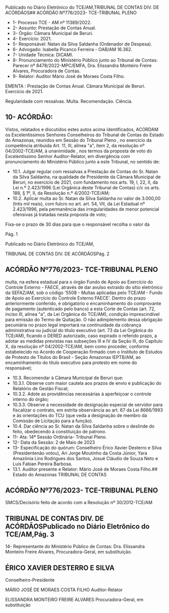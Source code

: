 Publicado  no  Diário  Eletrônico do TCE/AM,TRIBUNAL DE CONTAS DIV. DE ACÓRDÃOS## ACÓRDÃO Nº776/2023- TCE-TRIBUNAL PLENO

- 1- Processo TCE - AM nº 11389/2022.
- 2- Assunto: Prestação de Contas Anual.
- 3- Órgão: Câmara Municipal de Beruri.
- 4- Exercício: 2021.
- 5- Responsável: Natan da Silva Saldanha (Ordenador de Despesa).
- 6- Advogado: Isabella Picanco Ferreira - OAB/AM 16.362.
- 7- Unidade Técnica: DICAMI.
- 8- Pronunciamento  do  Ministério  Público  junto  ao  Tribunal  de  Contas: Parecer  nº 8478/2022-MPC/EMFA,  Dra.  Elissandra  Monteiro  Freire  Alvares,  Procuradora  de Contas.
- 9- Relator: Auditor Mário José de Moraes Costa Filho.

EMENTA : Prestação  de  Contas  Anual. Câmara Municipal de Beruri. Exercício de 2021.

Regularidade com ressalvas. Multa. Recomendação. Ciência.

## 10-  ACÓRDÃO:

Vistos, relatados e discutidos estes autos acima identificados, ACORDAM os Excelentíssimos Senhores Conselheiros do Tribunal de Contas do Estado do Amazonas, reunidos em Sessão do Tribunal Pleno , no exercício da competência atribuída Art. 11, III, alínea  "a",  item  2,  da  resolução  nº  04/2002-TCE/AM, à  unanimidade , nos  termos  da proposta  de  voto  do  Excelentíssimo  Senhor  Auditor-Relator, em  divergência com pronunciamento do Ministério Público junto a este Tribunal, no sentido de:

- 10.1. Julgar regular com ressalvas a Prestação de Contas do Sr. Natan da Silva Saldanha, na qualidade de Presidente da Câmara Municipal de Beruri, no exercício de 2021, com fundamento nos arts. 19, I, 22, II, da Lei n.º 2.423/1996 (Lei Orgânica deste Tribunal de Contas) c/c os arts. 188, § 1º, II, da Resolução n.º 4/2002-TCE/AM;
- 10.2. Aplicar multa ao Sr. Natan da Silva Saldanha no valor de 3.000,00 (três  mil  reais),  com  fulcro  no  art.  art.  54,  VII,  da  Lei  Estadual  nº 2.423/1996, pela permanência das irregularidades de menor potencial ofensivas já tratadas nesta proposta de voto;

Fixa-se o prazo de 30 dias para que o responsável recolha o valor da

Pág. 1

Publicado  no  Diário  Eletrônico do TCE/AM,

TRIBUNAL DE CONTAS DIV. DE ACÓRDÃOSPág. 2

## ACÓRDÃO Nº776/2023- TCE-TRIBUNAL PLENO

multa, na esfera estadual para o órgão Fundo de Apoio ao Exercício do Controle Externo - FAECE, através de dar avulso extraído do sítio eletrônico da SEFAZ/AM, sob o código '5508 - Multas aplicadas pelo TCE/AM  -  Fundo  de  Apoio  ao  Exercício  do  Controle  Externo  FAECE'.  Dentro  do  prazo  anteriormente  conferido,  é  obrigatório  o encaminhamento  do  comprovante  de  pagamento  (autenticado  pelo banco) a esta Corte de Contas (art. 72, inciso III, alínea "a", da Lei Orgânica  do  TCE/AM),  condição  imprescindível  para  emissão  do Termo de Quitação. O não adimplemento dessa obrigação pecuniária no prazo legal importará na continuidade da cobrança administrativa ou judicial  do  título  executivo  (art.  73  da  Lei  Orgânica  do  TCE/AM), ficando o DERED autorizado, caso expirado o referido prazo, a adotar as medidas previstas nas subseções III e IV da Seção III, do Capítulo X, da resolução nº 04/2002-TCE/AM, bem como proceder, conforme estabelecido  no  Acordo  de  Cooperação  firmado  com  o  Instituto  de Estudos  de  Protesto  de  Títulos  do  Brasil  -  Seção  Amazonas  IEPTB/AM, ao encaminhamento do título executivo para protesto em nome do responsável;

- 10.3. Recomendar à Câmara Municipal de Beruri que:
- 10.3.1. Observe  com  maior  cautela  aos  prazos  de  envio  e publicação do Relatório de Gestão Fiscal;
- 10.3.2. Adote  as  providências  necessárias  à  aperfeiçoar  o controle interno do órgão;
- 10.3.3. Observe  a  necessidade  de  designação  especial  de servidor para fiscalizar o contrato, em estrita observância ao  art.  67  da  Lei  8666/1993  e  às  orientações  do  TCU (que  veda  a  designação  de  membro  da  Comissão  de Licitação para a função).
- 10.4. Dar ciência ao Sr.  Natan da Silva Saldanha sobre  o  deslinde  do feito, obedecendo à constituição de patrono.
- 11-  Ata: 14ª Sessão Ordinária- Tribunal Pleno.
- 12-  Data da Sessão: 2 de Maio de 2023
- 13-  Especificação do quórum: Conselheiro Érico Xavier Desterro e Silva  (Presidentenão votou), Ari Jorge Moutinho da Costa Júnior, Yara Amazônia Lins Rodrigues dos Santos, Josué Cláudio de Souza Neto e Luís Fabian Pereira Barbosa.
- 13.1. Auditor presente e Relator: Mário José de Moraes Costa Filho.## Estado do Amazonas TRIBUNAL DE CONTAS

## ACÓRDÃO Nº776/2023- TCE-TRIBUNAL PLENO

SMCS/Decisório feito de acordo com a Resolução nº 30/2012-TCE/AM

## TRIBUNAL DE CONTAS DIV. DE ACÓRDÃOSPublicado  no  Diário  Eletrônico do TCE/AM,Pág. 3

14-  Representante do Ministério Público de Contas: Dra.  Elissandra  Monteiro  Freire Alvares, Procuradora-Geral, em substituição.

## ÉRICO XAVIER DESTERRO E SILVA

Conselheiro-Presidente

MÁRIO JOSÉ DE MORAES COSTA FILHO Auditor-Relator

ELISSANDRA MONTEIRO FREIRE ALVARES Procuradora-Geral, em substituição